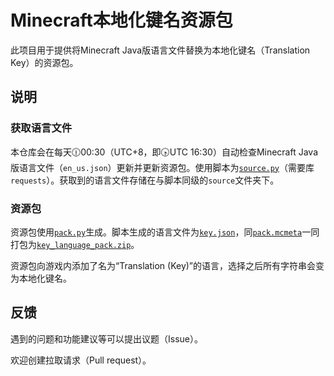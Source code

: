 # Minecraft本地化键名资源包

此项目用于提供将Minecraft Java版语言文件替换为本地化键名（Translation Key）的资源包。

## 说明

### 获取语言文件

本仓库会在每天🕧00:30（UTC+8，即🕟UTC 16:30）自动检查Minecraft Java版语言文件（`en_us.json`）更新并更新资源包。使用脚本为[`source.py`](/source.py)（需要库`requests`）。获取到的语言文件存储在与脚本同级的`source`文件夹下。

### 资源包

资源包使用[`pack.py`](/pack.py)生成。脚本生成的语言文件为[`key.json`](/key.json)，同[`pack.mcmeta`](/pack.mcmeta)一同打包为[`key_language_pack.zip`](/key_language_pack.zip)。

资源包向游戏内添加了名为“Translation (Key)”的语言，选择之后所有字符串会变为本地化键名。

## 反馈

遇到的问题和功能建议等可以提出议题（Issue）。

欢迎创建拉取请求（Pull request）。
